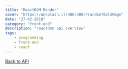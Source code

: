 ```yaml
---
title: "ReactDOM Render"
cover: "https://unsplash.it/400/300/?random?BoldMage"
date: "27-02-2018"
category: "front-end"
description: "reactdom api overview"
tags:
    - programming
    - front-end
    - react
---
```


<a href="/react-dom-api">Back to API</a>
